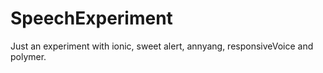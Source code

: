 # SpeechExperiment
Just an experiment with ionic, sweet alert, annyang, responsiveVoice and polymer.
